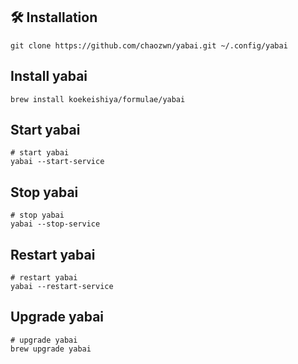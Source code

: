 ## 🛠️ Installation

```shell
git clone https://github.com/chaozwn/yabai.git ~/.config/yabai
```

## Install yabai
```shell
brew install koekeishiya/formulae/yabai
```

## Start yabai
```shell
# start yabai
yabai --start-service
```

## Stop yabai
```shell
# stop yabai
yabai --stop-service
```

## Restart yabai
```shell
# restart yabai
yabai --restart-service
```

## Upgrade yabai
```shell
# upgrade yabai
brew upgrade yabai
```


